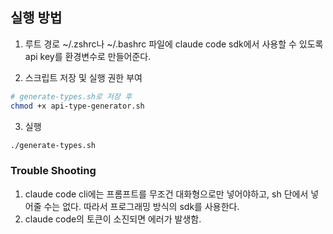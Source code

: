 ## 실행 방법

1. 루트 경로 ~/.zshrc나 ~/.bashrc 파일에 claude code sdk에서 사용할 수 있도록 api key를 환경변수로 만들어준다.

2. 스크립트 저장 및 실행 권한 부여

```bash
# generate-types.sh로 저장 후
chmod +x api-type-generator.sh
```

3. 실행

```bash
./generate-types.sh
```

### Trouble Shooting

1. claude code cli에는 프롬프트를 무조건 대화형으로만 넣어야하고, sh 단에서 넣어줄 수는 없다. 따라서 프로그래밍 방식의 sdk를 사용한다.
2. claude code의 토큰이 소진되면 에러가 발생함.
